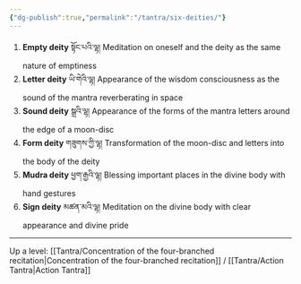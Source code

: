 ```yaml
---
{"dg-publish":true,"permalink":"/tantra/six-deities/"}
---
```


1. **Empty deity** སྟོང་པའི་ལྷ།
   Meditation on oneself and the deity as the same nature of emptiness
2. **Letter deity** ཡི་གེའི་ལྷ།
   Appearance of the wisdom consciousness as the sound of the mantra reverberating in space
3. **Sound deity** སྒྲའི་ལྷ།
   Appearance of the forms of the mantra letters around the edge of a moon-disc
4. **Form deity** གཟུགས་ཀྱི་ལྷ།
   Transformation of the moon-disc and letters into the body of the deity
5. **Mudra deity** ཕྱག་རྒྱའི་ལྷ།
   Blessing important places in the divine body with hand gestures
6. **Sign deity** མཚན་མའི་ལྷ།
   Meditation on the divine body with clear appearance and divine pride

---
Up a level: [[Tantra/Concentration of the four-branched recitation\|Concentration of the four-branched recitation]] / [[Tantra/Action Tantra\|Action Tantra]]